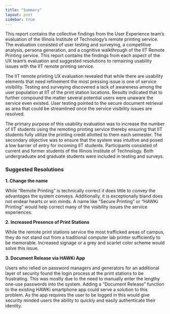 ```yaml
---
title: "Summary"
layout: post
sidebar: true
---
```


This report contains the collective findings from the User Experience team’s evaluation of the Illinois Institute of Technology’s remote printing service.  The evaluation consisted of user testing and surveying, a competitive analysis, persona generation, and a cognitive walkthrough of the IIT Remote Printing service.  This report contains the findings from each aspect of the UX team’s evaluation and suggested resolutions to remaining usability issues with the IIT remote printing service. 

The IIT remote printing UX evaluation revealed that while there are usability elements that need refinement the most pressing issue is one of service visibility.  Testing and surveying discovered a lack of awareness among the user population at IIT of the print station locations. Results indicated that to further compound the matter several potential users were unaware the service even existed. User testing pointed to the secure document retrieval as area that could be streamlined once the service visibility issues are resolved.

The primary purpose of this usability evaluation was to increase the number of IIT students using the remoting printing service thereby ensuring that IIT students fully utilize the printing credit allotted to them each semester. The secondary objective was to ensure that the system was intuitive and posed a low barrier of entry for incoming IIT students. Participants consisted of current and former students of the Illinois Institute of Technology. Both undergraduate and graduate students were included in testing and surveys.


### Suggested Resolutions

**1. Change the name**

While “Remote Printing” is technically correct it does little to convey the advantages the system conveys. Additionally, it is exceptionally bland does not endear hearts or win minds. A name like “Secure Printing” or “HAWKi Printing” would help correct many of the visibility issues the service experiences.

**2. Increased Presence of Print Stations**

While the remote print stations service the most trafficked areas of campus, they do not stand out from a traditional computer lab printer sufficiently to be memorable.  Increased signage or a grey and scarlet color scheme would solve this issue.

**3. Document Release via HAWKi App**

Users who relied on password managers and generators for an additional layer of security found the login process at the print stations to be frustrating. This was mostly due to the need to manually enter the lengthy one-use passwords into the system. Adding a “Document Release” function to the existing HAWKi smartphone app could serve a solution to this problem. As the app requires the user to be logged in this would give security minded users the ability to quickly and easily authenticate their identity.  
